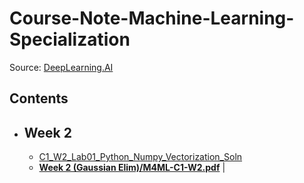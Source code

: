 # Course-Note-Machine-Learning-Specialization  
Source: [DeepLearning.AI](https://DeepLearning.AI/)  
## Contents  
- ## Week 2
  - [C1_W2_Lab01_Python_Numpy_Vectorization_Soln](Machine%20Learning%20Specialization/Supervised%20Machine%20Learning%20Regression%20and%20Classification/Week%202/C1_W2_Lab01_Python_Numpy_Vectorization_Soln)  
  - [**Week 2 (Gaussian Elim)/M4ML-C1-W2.pdf**](Week%202%20(Gaussian%20Elim)/M4ML-C1-W2.pdf)  |  

